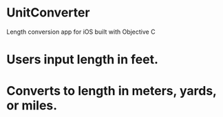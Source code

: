 # UnitConverter
Length conversion app for iOS built with Objective C

# Users input length in feet.
# Converts to length in meters, yards, or miles.
